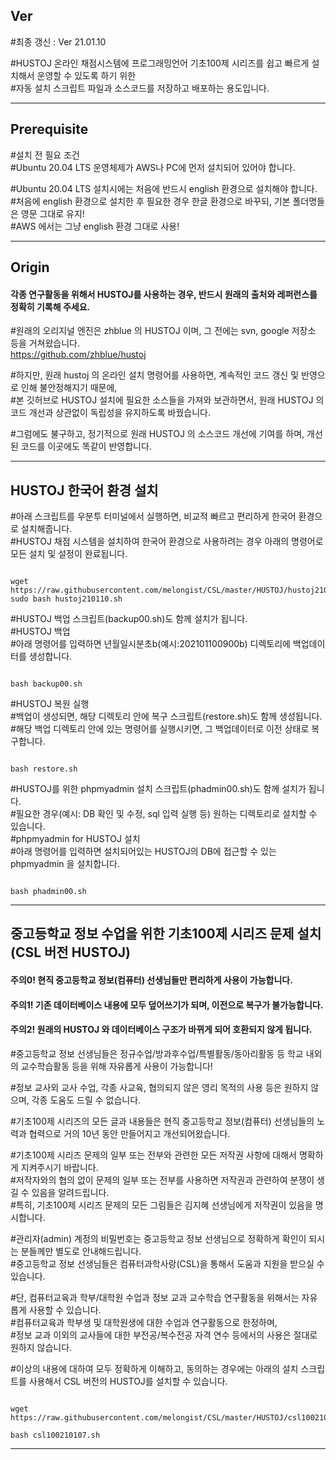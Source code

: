 ## Ver   
#최종 갱신 : Ver 21.01.10   
   
#HUSTOJ 온라인 채점시스템에 프로그래밍언어 기초100제 시리즈를 쉽고 빠르게 설치해서 운영할 수 있도록 하기 위한  
#자동 설치 스크립트 파일과 소스코드를 저장하고 배포하는 용도입니다.    
   
***
   
## Prerequisite   
#설치 전 필요 조건   
#Ubuntu 20.04 LTS 운영체제가 AWS나 PC에 먼저 설치되어 있어야 합니다.   
   
#Ubuntu 20.04 LTS 설치시에는 처음에 반드시 english 환경으로 설치해야 합니다.   
#처음에 english 환경으로 설치한 후 필요한 경우 한글 환경으로 바꾸되, 기본 폴더명들은 영문 그대로 유지!   
#AWS 에서는 그냥 english 환경 그대로 사용!   
   
***
   
## Origin   
#### 각종 연구활동을 위해서 HUSTOJ를 사용하는 경우, 반드시 원래의 출처와 레퍼런스를 정확히 기록해 주세요.   
#원래의 오리지널 엔진은 zhblue 의 HUSTOJ 이며, 그 전에는 svn, google 저장소 등을 거쳐왔습니다.   
<https://github.com/zhblue/hustoj>   
   
#하지만, 원래 hustoj 의 온라인 설치 명령어를 사용하면, 계속적인 코드 갱신 및 반영으로 인해 불안정해지기 때문에,   
#본 깃허브로 HUSTOJ 설치에 필요한 소스들을 가져와 보관하면서, 원래 HUSTOJ 의 코드 개선과 상관없이 독립성을 유지하도록 바꿨습니다.   
   
#그럼에도 불구하고, 정기적으로 원래 HUSTOJ 의 소스코드 개선에 기여를 하며, 개선된 코드를 이곳에도 똑같이 반영합니다.   
   
***
         
## HUSTOJ 한국어 환경 설치
#아래 스크립트를 우분투 터미널에서 실행하면, 비교적 빠르고 편리하게 한국어 환경으로 설치해줍니다.     
#HUSTOJ 채점 시스템을 설치하여 한국어 환경으로 사용하려는 경우 아래의 명령어로 모든 설치 및 설정이 완료됩니다.   
   
<pre><code>
wget https://raw.githubusercontent.com/melongist/CSL/master/HUSTOJ/hustoj210110.sh
sudo bash hustoj210110.sh
</code></pre>

#HUSTOJ 백업 스크립트(backup00.sh)도 함께 설치가 됩니다.   
#HUSTOJ 백업   
#아래 명령어를 입력하면 년월일시분초b(예시:202101100900b) 디렉토리에 백업데이터를 생성합니다.   
<pre><code>
bash backup00.sh
</code></pre>
   
#HUSTOJ 복원 실행   
#백업이 생성되면, 해당 디렉토리 안에 복구 스크립트(restore.sh)도 함께 생성됩니다.   
#해당 백업 디렉토리 안에 있는 명령어를 실행시키면, 그 백업데이터로 이전 상태로 복구합니다.   
<pre><code>
bash restore.sh
</code></pre>

#HUSTOJ를 위한 phpmyadmin 설치 스크립트(phadmin00.sh)도 함께 설치가 됩니다.   
#필요한 경우(예시: DB 확인 및 수정, sql 입력 실행 등) 원하는 디렉토리로 설치할 수 있습니다.   
#phpmyadmin for HUSTOJ 설치   
#아래 명령어를 입력하면 설치되어있는 HUSTOJ의 DB에 접근할 수 있는 phpmyadmin 을 설치합니다.   
<pre><code>
bash phadmin00.sh
</code></pre>
   
***   
   
## 중고등학교 정보 수업을 위한 기초100제 시리즈 문제 설치(CSL 버전 HUSTOJ)   
#### 주의0! 현직 중고등학교 정보(컴퓨터) 선생님들만 편리하게 사용이 가능합니다.   
#### 주의1! 기존 데이터베이스 내용에 모두 덮어쓰기가 되며, 이전으로 복구가 불가능합니다.   
#### 주의2! 원래의 HUSTOJ 와 데이터베이스 구조가 바뀌게 되어 호환되지 않게 됩니다.   
    
#중고등학교 정보 선생님들은 정규수업/방과후수업/특별활동/동아리활동 등 학교 내외의 교수학습활동 등을 위해 자유롭게 사용이 가능합니다!      
   
#정보 교사외 교사 수업, 각종 사교육, 협의되지 않은 영리 목적의 사용 등은 원하지 않으며, 각종 도움도 드릴 수 없습니다.    
    
#기초100제 시리즈의 모든 글과 내용들은 현직 중고등학교 정보(컴퓨터) 선생님들의 노력과 협력으로 거의 10년 동안 만들어지고 개선되어왔습니다.   
   
#기초100제 시리즈 문제의 일부 또는 전부와 관련한 모든 저작권 사항에 대해서 명확하게 지켜주시기 바랍니다.   
#저작자와의 협의 없이 문제의 일부 또는 전부를 사용하면 저작권과 관련하여 분쟁이 생길 수 있음을 알려드립니다.   
#특히, 기초100제 시리즈 문제의 모든 그림들은 김지혜 선생님에게 저작권이 있음을 명시합니다.   
   
#관리자(admin) 계정의 비밀번호는 중고등학교 정보 선생님으로 정확하게 확인이 되시는 분들께만 별도로 안내해드립니다.   
#중고등학교 정보 선생님들은 컴퓨터과학사랑(CSL)을 통해서 도움과 지원을 받으실 수 있습니다.    

#단, 컴퓨터교육과 학부/대학원 수업과 정보 교과 교수학습 연구활동을 위해서는 자유롭게 사용할 수 있습니다.   
#컴퓨터교육과 학부생 및 대학원생에 대한 수업과 연구활동으로 한정하며,   
#정보 교과 이외의 교사들에 대한 부전공/복수전공 자격 연수 등에서의 사용은 절대로 원하지 않습니다.  
   
#이상의 내용에 대하여 모두 정확하게 이해하고, 동의하는 경우에는 아래의 설치 스크립트를 사용해서 CSL 버전의 HUSTOJ를 설치할 수 있습니다.      

<pre><code>
wget https://raw.githubusercontent.com/melongist/CSL/master/HUSTOJ/csl100210110.sh
   
bash csl100210107.sh
</code></pre>
   
***   
   

